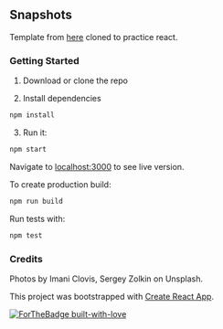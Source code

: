 ## Snapshots

Template from [here](https://www.free-css.com/free-css-templates/page227/snapshot) cloned to practice react.

### Getting Started

1.  Download or clone the repo

2.  Install dependencies

```bash
npm install
```

3.  Run it:

```bash
npm start
```

Navigate to [localhost:3000](http://localhost:3000) to see live version.

To create production build:

```bash
npm run build
```

Run tests with:

```bash
npm test
```

### Credits

Photos by Imani Clovis, Sergey Zolkin on Unsplash.

This project was bootstrapped with [Create React App](https://github.com/facebookincubator/create-react-app).

[![ForTheBadge built-with-love](http://ForTheBadge.com/images/badges/built-with-love.svg)](https://g1st.github.io/snapshot-react/)
